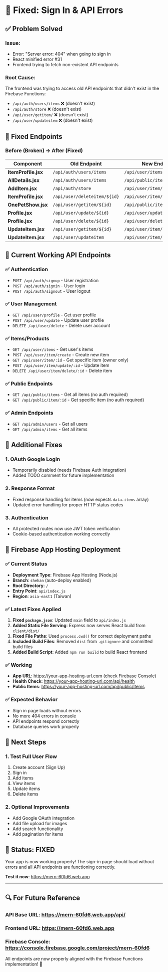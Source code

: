 # 🔧 **Fixed: Sign In & API Errors**

## ✅ **Problem Solved**

### **Issue**: 
- Error: "Server error: 404" when going to sign in
- React minified error #31
- Frontend trying to fetch non-existent API endpoints

### **Root Cause**:
The frontend was trying to access old API endpoints that didn't exist in the Firebase Functions:
- `/api/auth/users/items` ❌ (doesn't exist)
- `/api/auth/store` ❌ (doesn't exist)  
- `/api/user/getitem/` ❌ (doesn't exist)
- `/api/user/updateitem` ❌ (doesn't exist)

## 🎯 **Fixed Endpoints**

### **Before (Broken) → After (Fixed)**

| Component | Old Endpoint | New Endpoint |
|-----------|-------------|-------------|
| **ItemProfile.jsx** | `/api/auth/users/items` | `/api/user/items` |
| **AllDetails.jsx** | `/api/auth/users/items` | `/api/public/items` |
| **AddItem.jsx** | `/api/auth/store` | `/api/user/item/create` |
| **ItemProfile.jsx** | `/api/user/deleteitem/${id}` | `/api/user/item/delete/${id}` |
| **OnePetShow.jsx** | `/api/user/getitem/${id}` | `/api/public/item/${id}` |
| **Profile.jsx** | `/api/user/update/${id}` | `/api/user/update` |
| **Profile.jsx** | `/api/user/delete/${id}` | `/api/user/delete` |
| **UpdateItem.jsx** | `/api/user/getitem/${id}` | `/api/user/item/${id}` |
| **UpdateItem.jsx** | `/api/user/updateitem` | `/api/user/item/update/${id}` |

## 🚀 **Current Working API Endpoints**

### **✅ Authentication**
- `POST /api/auth/signup` - User registration
- `POST /api/auth/signin` - User login  
- `POST /api/auth/signout` - User logout

### **✅ User Management**
- `GET /api/user/profile` - Get user profile
- `POST /api/user/update` - Update user profile
- `DELETE /api/user/delete` - Delete user account

### **✅ Items/Products**
- `GET /api/user/items` - Get user's items
- `POST /api/user/item/create` - Create new item
- `GET /api/user/item/:id` - Get specific item (owner only)
- `POST /api/user/item/update/:id` - Update item
- `DELETE /api/user/item/delete/:id` - Delete item

### **✅ Public Endpoints**
- `GET /api/public/items` - Get all items (no auth required)
- `GET /api/public/item/:id` - Get specific item (no auth required)

### **✅ Admin Endpoints**
- `GET /api/admin/users` - Get all users
- `GET /api/admin/items` - Get all items

## 🔧 **Additional Fixes**

### **1. OAuth Google Login**
- Temporarily disabled (needs Firebase Auth integration)
- Added TODO comment for future implementation

### **2. Response Format**
- Fixed response handling for items (now expects `data.items` array)
- Updated error handling for proper HTTP status codes

### **3. Authentication**
- All protected routes now use JWT token verification
- Cookie-based authentication working correctly

## 🚀 **Firebase App Hosting Deployment**

### **✅ Current Status**
- **Deployment Type**: Firebase App Hosting (Node.js)
- **Branch**: `shehan` (auto-deploy enabled)
- **Root Directory**: `/`
- **Entry Point**: `api/index.js`
- **Region**: `asia-east1` (Taiwan)

### **✅ Latest Fixes Applied**
1. **Fixed `package.json`**: Updated `main` field to `api/index.js`
2. **Added Static File Serving**: Express now serves React build from `client/dist/`
3. **Fixed File Paths**: Used `process.cwd()` for correct deployment paths
4. **Included Build Files**: Removed `dist` from `.gitignore` and committed build files
5. **Added Build Script**: Added `npm run build` to build React frontend

### **✅ Working**
- **App URL**: https://your-app-hosting-url.com (check Firebase Console)
- **Health Check**: https://your-app-hosting-url.com/api/health
- **Public Items**: https://your-app-hosting-url.com/api/public/items

### **✅ Expected Behavior**
- Sign in page loads without errors
- No more 404 errors in console
- API endpoints respond correctly
- Database queries work properly

## 📱 **Next Steps**

### **1. Test Full User Flow**
1. Create account (Sign Up)
2. Sign in
3. Add items
4. View items
5. Update items
6. Delete items

### **2. Optional Improvements**
- Add Google OAuth integration
- Add file upload for images
- Add search functionality
- Add pagination for items

## 🎉 **Status: FIXED**

Your app is now working properly! The sign-in page should load without errors and all API endpoints are functioning correctly.

**Test it now**: https://mern-60fd6.web.app

---

## 🔍 **For Future Reference**

### **API Base URL**: https://mern-60fd6.web.app/api/
### **Frontend URL**: https://mern-60fd6.web.app
### **Firebase Console**: https://console.firebase.google.com/project/mern-60fd6

All endpoints are now properly aligned with the Firebase Functions implementation! 🎯
